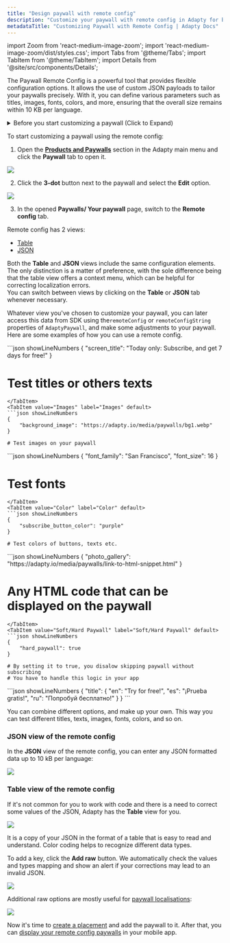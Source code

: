 ```yaml
---
title: "Design paywall with remote config"
description: "Customize your paywall with remote config in Adapty for better targeting."
metadataTitle: "Customizing Paywall with Remote Config | Adapty Docs"
---
```


import Zoom from 'react-medium-image-zoom';
import 'react-medium-image-zoom/dist/styles.css';
import Tabs from '@theme/Tabs';
import TabItem from '@theme/TabItem'; 
import Details from '@site/src/components/Details';

The Paywall Remote Config is a powerful tool that provides flexible configuration options. It allows the use of custom JSON payloads to tailor your paywalls precisely. With it, you can define various parameters such as titles, images, fonts, colors, and more, ensuring that the overall size remains within 10 KB per language.

<details>
   <summary>Before you start customizing a paywall (Click to Expand)</summary>

   1. [Create a product](create-product).
2. [Create a paywall and add the product to it](create-paywall).
</details>

To start customizing a paywall using the remote config:

1. Open the [**Products and Paywalls**](https://app.adapty.io/paywalls) section in the Adapty main menu and click the **Paywall** tab to open it. 

   
<Zoom>
  <img src={require('./img/b7eb293-paywalls_edit.webp').default}
  style={{
    border: '1px solid #727272', /* border width and color */
    width: '700px', /* image width */
    display: 'block', /* for alignment */
    margin: '0 auto' /* center alignment */
  }}
/>
</Zoom>




2. Click the **3-dot** button next to the paywall and select the **Edit** option.

   
<Zoom>
  <img src={require('./img/d44fdb9-switch_to_remote_config.webp').default}
  style={{
    border: '1px solid #727272', /* border width and color */
    width: '700px', /* image width */
    display: 'block', /* for alignment */
    margin: '0 auto' /* center alignment */
  }}
/>
</Zoom>




3. In the opened **Paywalls/ Your paywall** page, switch to the **Remote config** tab.

Remote config has 2 views: 

- [Table](customize-paywall-with-remote-config#table-view-of-the-remote-config)
- [JSON](customize-paywall-with-remote-config#json-view-of-the-remote-config)

Both the **Table** and **JSON** views include the same configuration elements. The only distinction is a matter of preference, with the sole difference being that the table view offers a context menu, which can be helpful for correcting localization errors.  
You can switch between views by clicking on the **Table** or **JSON** tab whenever necessary.

Whatever view you've chosen to customize your paywall, you can later access this data from SDK using the`remoteConfig` or `remoteConfigString` properties of `AdaptyPaywall`, and make some adjustments to your paywall. Here are some examples of how you can use a remote config.

<Tabs groupId="current-os" queryString>
  <TabItem value="Titles" label="Titles" default>
```json showLineNumbers
{
    "screen_title": "Today only: Subscribe, and get 7 days for free!"
}

# Test titles or others texts
```
</TabItem>
<TabItem value="Images" label="Images" default>
```json showLineNumbers
{
    "background_image": "https://adapty.io/media/paywalls/bg1.webp"
}

# Test images on your paywall
```
</TabItem>
<TabItem value="Fonts" label="Fonts" default>
```json showLineNumbers
{
    "font_family": "San Francisco",
    "font_size": 16
}

# Test fonts
```
</TabItem>
<TabItem value="Color" label="Color" default>
```json showLineNumbers
{
    "subscribe_button_color": "purple"
}

# Test colors of buttons, texts etc.
```
</TabItem>
<TabItem value="HTML" label="HTML" default>
```json showLineNumbers
{
    "photo_gallery": "https://adapty.io/media/paywalls/link-to-html-snippet.html"
}

# Any HTML code that can be displayed on the paywall
```
</TabItem>
<TabItem value="Soft/Hard Paywall" label="Soft/Hard Paywall" default>
```json showLineNumbers
{
    "hard_paywall": true
}

# By setting it to true, you disalow skipping paywall without subscribing
# You have to handle this logic in your app
```
</TabItem>
<TabItem value="Translations" label="Translations" default>
```json showLineNumbers
{
    "title": {
        "en": "Try for free!",
        "es": "¡Prueba gratis!",
        "ru": "Попробуй бесплатно!"
    }
}
```
</TabItem>
</Tabs>

You can combine different options, and make up your own. This way you can test different titles, texts, images, fonts, colors, and so on.

### JSON view of the remote config

In the **JSON** view of the remote config, you can enter any JSON formatted data up to 10 kB per language:


<Zoom>
  <img src={require('./img/3356ff5-remote_config_JSON.webp').default}
  style={{
    border: '1px solid #727272', /* border width and color */
    width: '700px', /* image width */
    display: 'block', /* for alignment */
    margin: '0 auto' /* center alignment */
  }}
/>
</Zoom>





### Table view of the remote config

If it's not common for you to work with code and there is a need to correct some values of the JSON, Adapty has the **Table** view for you.


<Zoom>
  <img src={require('./img/4c27b2f-remote_config_table.webp').default}
  style={{
    border: '1px solid #727272', /* border width and color */
    width: '700px', /* image width */
    display: 'block', /* for alignment */
    margin: '0 auto' /* center alignment */
  }}
/>
</Zoom>





It is a copy of your JSON in the format of a table that is easy to read and understand. Color coding helps to recognize different data types. 

To add a key, click the **Add raw** button. We automatically check the values and types mapping and show an alert if your corrections may lead to an invalid JSON.


<Zoom>
  <img src={require('./img/ef682d8-add_raw.webp').default}
  style={{
    border: '1px solid #727272', /* border width and color */
    width: '700px', /* image width */
    display: 'block', /* for alignment */
    margin: '0 auto' /* center alignment */
  }}
/>
</Zoom>





Additional raw options are mostly useful for [paywall localisations](add-remote-config-locale):


<Zoom>
  <img src={require('./img/17bcf80-remote_config_table_options.webp').default}
  style={{
    border: '1px solid #727272', /* border width and color */
    width: '700px', /* image width */
    display: 'block', /* for alignment */
    margin: '0 auto' /* center alignment */
  }}
/>
</Zoom>





Now it's time to [create a placement](create-placement) and add the paywall to it. After that, you can [display your remote config paywalls](display-remote-config-paywalls) in your mobile app.